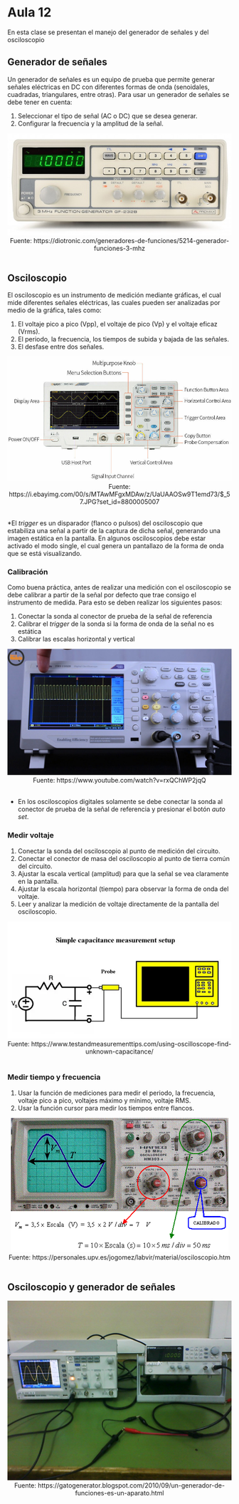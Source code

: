 <h1>Aula 12</h1>

En esta clase se presentan el manejo del generador de señales y del osciloscopio

<h2>Generador de señales</h2>

Un generador de señales es un equipo de prueba que permite generar señales eléctricas en DC con diferentes formas de onda (senoidales, cuadradas, triangulares, entre otras). Para usar un generador de señales se debe tener en cuenta:

1. Seleccionar el tipo de señal (AC o DC) que se desea generar.
2. Configurar la frecuencia y la amplitud de la señal.

<div align="center">
<img src="Imagenes/image-1.png" alt="Generador de señales"/>
<br>
<figcaption>Fuente: https://diotronic.com/generadores-de-funciones/5214-generador-funciones-3-mhz</figcaption>
<br>
</div>

<h2>Osciloscopio</h2>

El osciloscopio es un instrumento de medición mediante gráficas, el cual mide diferentes señales eléctricas, las cuales pueden ser analizadas por medio de la gráfica, tales como:

1. El voltaje pico a pico (Vpp), el voltaje de pico (Vp) y el voltaje eficaz (Vrms).
2. El periodo, la frecuencia, los tiempos de subida y bajada de las señales.
3. El desfase entre dos señales.

<div align="center">
<img src="Imagenes/image-5.png" alt="osciloscopio"/>
<br>
<figcaption>Fuente: https://i.ebayimg.com/00/s/MTAwMFgxMDAw/z/UaUAAOSw9T1emd73/$_57.JPG?set_id=8800005007</figcaption>
<br>
</div>

*El <i>trigger</i> es un disparador (flanco o pulsos) del osciloscopio que estabiliza una señal a partir de la captura de dicha señal, generando una imagen estática en la pantalla. En algunos osciloscopios debe estar activado el modo single, el cual genera un pantallazo de la forma de onda que se está visualizando.

<h3>Calibración</h3>

Como buena práctica, antes de realizar una medición con el osciloscopio se debe calibrar a partir de la señal por defecto que trae consigo el instrumento de medida. Para esto se deben realizar los siguientes pasos:

1. Conectar la sonda al conector de prueba de la señal de referencia
2. Calibrar el <i>trigger</i> de la sonda si la forma de onda de la señal no es estática
3. Calibrar las escalas horizontal y vertical

<div align="center">
<img src="Imagenes/image-4.png" alt="calibración"/>
<br>
<figcaption>Fuente: https://www.youtube.com/watch?v=rxQChWP2jqQ</figcaption>
<br>
</div>

* En los osciloscopios digitales solamente se debe conectar la sonda al conector de prueba de la señal de referencia y presionar el botón <i>auto set</i>.

<h3>Medir voltaje</h3>

1. Conectar la sonda del osciloscopio al punto de medición del circuito.
2. Conectar el conector de masa del osciloscopio al punto de tierra común del circuito.
2. Ajustar la escala vertical (amplitud) para que la señal se vea claramente en la pantalla.
3. Ajustar la escala horizontal (tiempo) para observar la forma de onda del voltaje.
4. Leer y analizar la medición de voltaje directamente de la pantalla del osciloscopio.

<div align="center">
<img src="Imagenes/image-3.png" alt="medición voltaje"/>
<br>
<figcaption>Fuente: https://www.testandmeasurementtips.com/using-oscilloscope-find-unknown-capacitance/</figcaption>
<br>
</div>

<h3>Medir tiempo y frecuencia</h3>

1. Usar la función de mediciones para medir el periodo, la frecuencia, voltaje pico a pico, voltajes máximo y mínimo, voltaje RMS.
2. Usar la función cursor para medir los tiempos entre flancos.

<div align="center">
<img src="Imagenes/image-2.png" alt="medición por división"/>
<br>
<figcaption>Fuente: https://personales.upv.es/jogomez/labvir/material/osciloscopio.htm</figcaption>
<br>
</div>

<h2>Osciloscopio y generador de señales</h2>

<div align="center">
<img src="Imagenes/image.png" alt="Osciloscopio y generador de señales"/>
<br>
<figcaption>Fuente: https://gatogenerator.blogspot.com/2010/09/un-generador-de-funciones-es-un-aparato.html</figcaption>
<br>
</div>